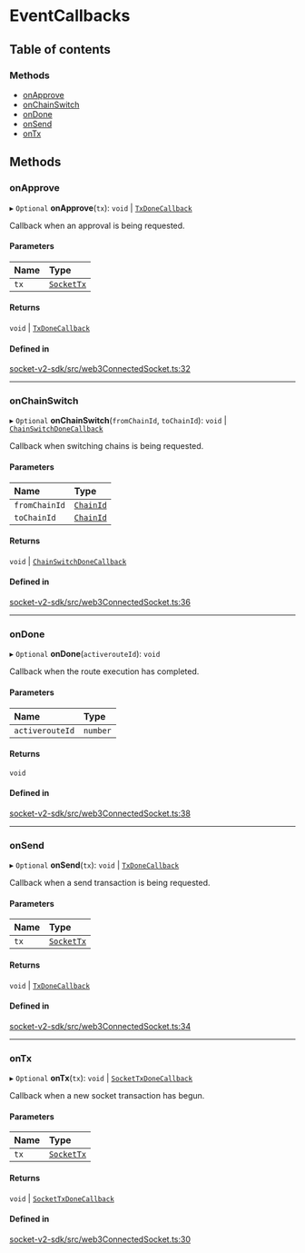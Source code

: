 # EventCallbacks

## Table of contents

### Methods

- [onApprove](EventCallbacks.md#onapprove)
- [onChainSwitch](EventCallbacks.md#onchainswitch)
- [onDone](EventCallbacks.md#ondone)
- [onSend](EventCallbacks.md#onsend)
- [onTx](EventCallbacks.md#ontx)

## Methods

### onApprove

▸ `Optional` **onApprove**(`tx`): `void` \| [`TxDoneCallback`](../types.md#txdonecallback)

Callback when an approval is being requested.

#### Parameters

| Name | Type                             |
| :--- | :------------------------------- |
| `tx` | [`SocketTx`](../sdk/SocketTx.md) |

#### Returns

`void` \| [`TxDoneCallback`](../types.md#txdonecallback)

#### Defined in

[socket-v2-sdk/src/web3ConnectedSocket.ts:32](https://github.com/rugamoto/socket-v2-sdk/blob/b3c3e8d/src/web3ConnectedSocket.ts#L32)

---

### onChainSwitch

▸ `Optional` **onChainSwitch**(`fromChainId`, `toChainId`): `void` \| [`ChainSwitchDoneCallback`](../types.md#chainswitchdonecallback)

Callback when switching chains is being requested.

#### Parameters

| Name          | Type                             |
| :------------ | :------------------------------- |
| `fromChainId` | [`ChainId`](../enums/ChainId.md) |
| `toChainId`   | [`ChainId`](../enums/ChainId.md) |

#### Returns

`void` \| [`ChainSwitchDoneCallback`](../types.md#chainswitchdonecallback)

#### Defined in

[socket-v2-sdk/src/web3ConnectedSocket.ts:36](https://github.com/rugamoto/socket-v2-sdk/blob/b3c3e8d/src/web3ConnectedSocket.ts#L36)

---

### onDone

▸ `Optional` **onDone**(`activerouteId`): `void`

Callback when the route execution has completed.

#### Parameters

| Name            | Type     |
| :-------------- | :------- |
| `activerouteId` | `number` |

#### Returns

`void`

#### Defined in

[socket-v2-sdk/src/web3ConnectedSocket.ts:38](https://github.com/rugamoto/socket-v2-sdk/blob/b3c3e8d/src/web3ConnectedSocket.ts#L38)

---

### onSend

▸ `Optional` **onSend**(`tx`): `void` \| [`TxDoneCallback`](../types.md#txdonecallback)

Callback when a send transaction is being requested.

#### Parameters

| Name | Type                             |
| :--- | :------------------------------- |
| `tx` | [`SocketTx`](../sdk/SocketTx.md) |

#### Returns

`void` \| [`TxDoneCallback`](../types.md#txdonecallback)

#### Defined in

[socket-v2-sdk/src/web3ConnectedSocket.ts:34](https://github.com/rugamoto/socket-v2-sdk/blob/b3c3e8d/src/web3ConnectedSocket.ts#L34)

---

### onTx

▸ `Optional` **onTx**(`tx`): `void` \| [`SocketTxDoneCallback`](../types.md#sockettxdonecallback)

Callback when a new socket transaction has begun.

#### Parameters

| Name | Type                             |
| :--- | :------------------------------- |
| `tx` | [`SocketTx`](../sdk/SocketTx.md) |

#### Returns

`void` \| [`SocketTxDoneCallback`](../types.md#sockettxdonecallback)

#### Defined in

[socket-v2-sdk/src/web3ConnectedSocket.ts:30](https://github.com/rugamoto/socket-v2-sdk/blob/b3c3e8d/src/web3ConnectedSocket.ts#L30)
